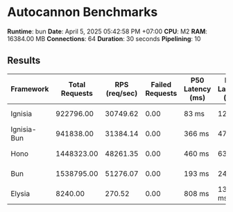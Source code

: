 # Autocannon Benchmarks

**Runtime**: bun
**Date**: April 5, 2025 05:42:58 PM +07:00
**CPU**: M2
**RAM**: 16384.00 MB
**Connections**: 64
**Duration**: 30 seconds
**Pipelining**: 10

## Results

| Framework   | Total Requests | RPS (req/sec) | Failed Requests | P50 Latency (ms) | P75 Latency (ms) | P90 Latency (ms) | P99 Latency (ms) | Avg Latency (ms) | Min Latency (ms) | Max Latency (ms) |
| ----------- | -------------- | ------------- | --------------- | ---------------- | ---------------- | ---------------- | ---------------- | ---------------- | ---------------- | ---------------- |
| Ignisia     | 922796.00      | 30749.62      | 0.00            | 83 ms            | 124 ms           | 136 ms           | 166 ms           | 96.35 ms         | 6 ms             | 229 ms           |
| Ignisia-Bun | 941838.00      | 31384.14      | 0.00            | 366 ms           | 471 ms           | 826 ms           | 2557 ms          | 480.62 ms        | 7 ms             | 6587 ms          |
| Hono        | 1448323.00     | 48261.35      | 0.00            | 460 ms           | 635 ms           | 924 ms           | 2290 ms          | 522.99 ms        | 9 ms             | 2813 ms          |
| Bun         | 1538795.00     | 51276.07      | 0.00            | 193 ms           | 244 ms           | 349 ms           | 779 ms           | 215.12 ms        | 5 ms             | 1862 ms          |
| Elysia      | 8240.00        | 270.52        | 0.00            | 808 ms           | 1356 ms          | 2061 ms          | 16442 ms         | 2124.73 ms       | 134 ms           | 16559 ms         |
